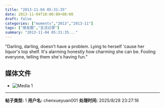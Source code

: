 ```yaml
---
title: "2013-11-04 05:31:35"
date: 2013-11-04T10:00:00+08:00
draft: false
categories: ["moments","2013","2013-11"]
tags: ["朋友圈","生活记录"]
summary: "2013-11-04 05:31:35..."
---
```


"Darling, darling, doesn't have a problem.
Lying to herself 'cause her liquor's top shelf.
It's alarming honestly how charming she can be.
Fooling everyone, telling them she's having fun."

## 媒体文件

- ![Media 1](/Moments/photos/2013-11-04/201311040531350.jpg)

---

**帖子类型:** 1
**用户名:** chenxueyuan001
**处理时间:** 2025/8/28 23:27:16
